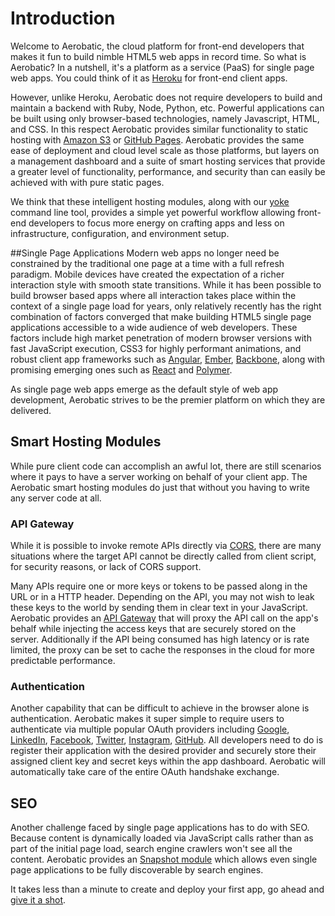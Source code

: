# Introduction

Welcome to Aerobatic, the cloud platform for front-end developers that makes it fun to build nimble HTML5 web apps in record time. So what is Aerobatic? In a nutshell, it's a platform as a service (PaaS) for single page web apps. You could think of it as [Heroku](http://www.heroku.com) for front-end client apps.

However, unlike Heroku, Aerobatic does not require developers to build and maintain a backend with Ruby, Node, Python, etc. Powerful applications can be built using only browser-based technologies, namely Javascript, HTML, and CSS. 
In this respect Aerobatic provides similar functionality to static hosting with [Amazon S3](http://aws.amazon.com/s3) or [GitHub Pages](http://pages.github.com). Aerobatic provides the same ease of deployment and cloud level scale as those platforms, but layers on a management dashboard and a suite of smart hosting services that provide a greater level of functionality, performance, and security than can easily be achieved with with pure static pages. 

We think that these intelligent hosting modules, along with our [yoke](/docs/yoke) command line tool, provides a simple yet powerful workflow allowing front-end developers to focus more energy on crafting apps and less on infrastructure, configuration, and environment setup.

##Single Page Applications
Modern web apps no longer need be constrained by the traditional one page at a time with a full refresh paradigm. Mobile devices have created the expectation of a richer interaction style with smooth state transitions. While it has been possible to build browser based apps where all interaction takes place within the context of a single page load for years, only relatively recently has the right combination of factors converged that make building HTML5 single page applications accessible to a wide audience of web developers. These factors include high market penetration of modern browser versions with fast JavaScript execution, CSS3 for highly performant animations, and robust client app frameworks such as  [Angular](https://angularjs.org/), [Ember](http://emberjs.com/), [Backbone](http://backbonejs.org/), along with promising emerging ones such as [React](http://facebook.github.io/react/) and [Polymer](https://www.polymer-project.org/).

As single page web apps emerge as the default style of web app development, Aerobatic strives to be the premier platform on which they are delivered.

## Smart Hosting Modules
While pure client code can accomplish an awful lot, there are still scenarios where it pays to have a server working on behalf of your client app. The Aerobatic smart hosting modules do just that without you having to write any server code at all.

### API Gateway
While it is possible to invoke remote APIs directly via [CORS](https://developer.mozilla.org/en-US/docs/HTTP/Access_control_CORS), there are many situations where the target API cannot be directly called from client script, for security reasons, or lack of CORS support. 

Many APIs require one or more keys or tokens to be passed along in the URL or in a HTTP header. Depending on the API, you may not wish to leak these keys to the world by sending them in clear text in your JavaScript. Aerobatic provides an [API Gateway](/docs/api-integration) that will proxy the API call on the app's behalf while injecting the access keys that are securely stored on the server. Additionally if the API being consumed has high latency or is rate limited, the proxy can be set to cache the responses in the cloud for more predictable performance.

### Authentication
Another capability that can be difficult to achieve in the browser alone is authentication. Aerobatic makes it super simple to require users to authenticate via multiple popular OAuth providers including [Google](https://developers.google.com/accounts/docs/OAuth2), [LinkedIn](https://developer.linkedin.com/documents/authentication), [Facebook](https://developers.facebook.com/docs/facebook-login/login-flow-for-web/), [Twitter](https://dev.twitter.com/docs/auth/using-oauth), [Instagram](http://instagram.com/developer/), [GitHub](https://developer.github.com/v3/oauth/). All developers need to do is register their application with the desired provider and securely store their assigned client key and secret keys within the app dashboard. Aerobatic will automatically take care of the entire OAuth handshake exchange.

## SEO
Another challenge faced by single page applications has to do with SEO. Because content is dynamically loaded via JavaScript calls rather than as part of the initial page load, search engine crawlers won't see all the content. Aerobatic provides an [Snapshot module](/docs/seo) which allows even single page applications to be fully discoverable by search engines.

It takes less than a minute to create and deploy your first app, go ahead and [give it a shot](/docs/getting-started).

